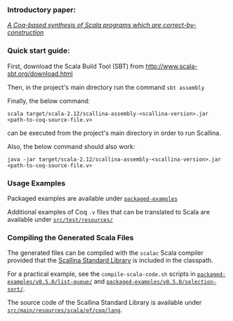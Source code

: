 
### Introductory paper:
*[A Coq-based synthesis of Scala programs which are correct-by-construction](http://dl.acm.org/citation.cfm?doid=3103111.3104041)*

### Quick start guide:

First, download the Scala Build Tool (SBT) from http://www.scala-sbt.org/download.html

Then, in the project's main directory run the command ```sbt assembly```

Finally, the below command:

```scala target/scala-2.12/scallina-assembly-<scallina-version>.jar <path-to-coq-source-file.v>```

can be executed from the project's main directory in order to run Scallina.

Also, the below command should also work:

```java -jar target/scala-2.12/scallina-assembly-<scallina-version>.jar <path-to-coq-source-file.v>```

### Usage Examples

Packaged examples are available under [```packaged-examples```](./packaged-examples)

Additional examples of Coq ```.v``` files that can be translated to Scala are available under [```src/test/resources/```](./src/test/resources/)

### Compiling the Generated Scala Files
The generated files can be compiled with the ```scalac``` Scala compiler provided that the [Scallina Standard Library](./packaged-examples/v0.5.0/scallina-standard-library-assembly-0.5.jar) is included in the classpath.

For a practical example, see the ```compile-scala-code.sh``` scripts in [```packaged-examples/v0.5.0/list-queue/```](./packaged-examples/v0.5.0/list-queue/) and [```packaged-examples/v0.5.0/selection-sort/```](./packaged-examples/v0.5.0/selection-sort/).

The source code of the Scallina Standard Library is available under [```src/main/resources/scala/of/coq/lang```](./src/main/resources/scala/of/coq/lang/).
